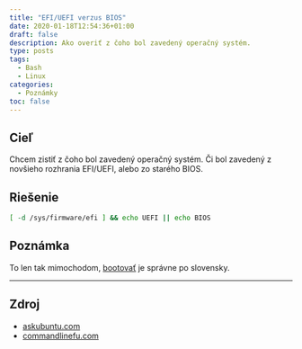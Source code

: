 ```yaml
---
title: "EFI/UEFI verzus BIOS"
date: 2020-01-18T12:54:36+01:00
draft: false
description: Ako overiť z čoho bol zavedený operačný systém.
type: posts
tags:
  - Bash
  - Linux
categories:
  - Poznámky
toc: false
---
```


## Cieľ

Chcem zistiť z čoho bol zavedený operačný systém. Či bol zavedený z novšieho rozhrania EFI/UEFI, alebo zo starého BIOS.

## Riešenie

```sh
[ -d /sys/firmware/efi ] && echo UEFI || echo BIOS
```

## Poznámka

To len tak mimochodom, [bootovať](http://slovnik.juls.savba.sk/?w=bootova%C5%A5&s=exact&c=C4d5&cs=&d=kssj4&d=psp&d=sssj&d=orter&d=scs&d=sss&d=peciar&d=hssjV&d=bernolak&d=noundb&d=orient&d=locutio&d=obce&d=priezviska&d=un&d=pskcs&d=psken#) je správne po slovensky.

---

## Zdroj

- [askubuntu.com](https://askubuntu.com/questions/162564/how-can-i-tell-if-my-system-was-booted-as-efi-uefi-or-bios)
- [commandlinefu.com](https://www.commandlinefu.com/commands/view/24861/boooted-as-efiuefi-or-bios)
